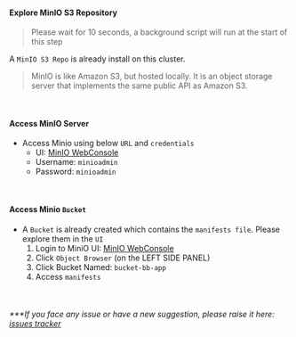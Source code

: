 #### Explore MinIO S3 Repository

> Please wait for 10 seconds, a background script will run at the start of this step

A `MinIO S3 Repo` is already install on this cluster.

> MinIO is like Amazon S3, but hosted locally. It is an object storage server that implements the same public API as Amazon S3.

<br>

#### Access MinIO Server
- Access Minio using below `URL` and `credentials`
    - UI: [MinIO WebConsole]({{TRAFFIC_HOST1_30040}})
    - Username: `minioadmin`
    - Password: `minioadmin`

<br>

#### Access Minio `Bucket`
- A `Bucket` is already created which contains the `manifests file`. Please explore them in the `UI`
    1. Login to MiniO UI: [MinIO WebConsole]({{TRAFFIC_HOST1_30040}})
    2. Click `Object Browser` (on the LEFT SIDE PANEL)
    3. Click Bucket Named: `bucket-bb-app`
    5. Access `manifests`

<br>

###### ****If you face any issue or have a new suggestion, please raise it here: [issues tracker](https://github.com/sidd-harth/fluxcd-tracker/issues)*